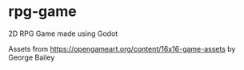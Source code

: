 # rpg-game
2D RPG Game made using Godot

Assets from https://opengameart.org/content/16x16-game-assets by George Bailey
